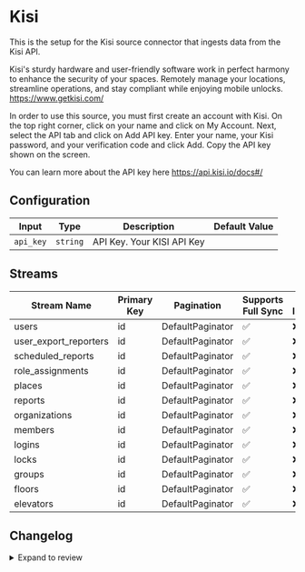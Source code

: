 # Kisi
This is the setup for the Kisi source connector that ingests data from the Kisi API.

Kisi's sturdy hardware and user-friendly software work in perfect harmony to enhance the security of your spaces. Remotely manage your locations, streamline operations, and stay compliant while enjoying mobile unlocks. https://www.getkisi.com/

In order to use this source, you must first create an account with Kisi.
On the top right corner, click on your name and click on My Account.
Next, select the API tab and click on Add API key. Enter your name, your Kisi password, and your verification code and click Add. Copy the API key shown on the screen.

You can learn more about the API key here https://api.kisi.io/docs#/

## Configuration

| Input | Type | Description | Default Value |
|-------|------|-------------|---------------|
| `api_key` | `string` | API Key. Your KISI API Key |  |

## Streams
| Stream Name | Primary Key | Pagination | Supports Full Sync | Supports Incremental |
|-------------|-------------|------------|---------------------|----------------------|
| users | id | DefaultPaginator | ✅ |  ❌  |
| user_export_reporters | id | DefaultPaginator | ✅ |  ❌  |
| scheduled_reports | id | DefaultPaginator | ✅ |  ❌  |
| role_assignments | id | DefaultPaginator | ✅ |  ❌  |
| places | id | DefaultPaginator | ✅ |  ❌  |
| reports | id | DefaultPaginator | ✅ |  ❌  |
| organizations | id | DefaultPaginator | ✅ |  ❌  |
| members | id | DefaultPaginator | ✅ |  ❌  |
| logins | id | DefaultPaginator | ✅ |  ❌  |
| locks | id | DefaultPaginator | ✅ |  ❌  |
| groups | id | DefaultPaginator | ✅ |  ❌  |
| floors | id | DefaultPaginator | ✅ |  ❌  |
| elevators | id | DefaultPaginator | ✅ |  ❌  |

## Changelog

<details>
  <summary>Expand to review</summary>

| Version          | Date              | Pull Request | Subject        |
|------------------|-------------------|--------------|----------------|
| 0.0.40 | 2025-09-30 | [66786](https://github.com/airbytehq/airbyte/pull/66786) | Update dependencies |
| 0.0.39 | 2025-09-24 | [66647](https://github.com/airbytehq/airbyte/pull/66647) | Update dependencies |
| 0.0.38 | 2025-09-09 | [66079](https://github.com/airbytehq/airbyte/pull/66079) | Update dependencies |
| 0.0.37 | 2025-08-23 | [65381](https://github.com/airbytehq/airbyte/pull/65381) | Update dependencies |
| 0.0.36 | 2025-08-09 | [64615](https://github.com/airbytehq/airbyte/pull/64615) | Update dependencies |
| 0.0.35 | 2025-08-02 | [64285](https://github.com/airbytehq/airbyte/pull/64285) | Update dependencies |
| 0.0.34 | 2025-07-26 | [63900](https://github.com/airbytehq/airbyte/pull/63900) | Update dependencies |
| 0.0.33 | 2025-07-19 | [63468](https://github.com/airbytehq/airbyte/pull/63468) | Update dependencies |
| 0.0.32 | 2025-07-12 | [63150](https://github.com/airbytehq/airbyte/pull/63150) | Update dependencies |
| 0.0.31 | 2025-07-05 | [62572](https://github.com/airbytehq/airbyte/pull/62572) | Update dependencies |
| 0.0.30 | 2025-06-21 | [61783](https://github.com/airbytehq/airbyte/pull/61783) | Update dependencies |
| 0.0.29 | 2025-06-14 | [61116](https://github.com/airbytehq/airbyte/pull/61116) | Update dependencies |
| 0.0.28 | 2025-05-24 | [60636](https://github.com/airbytehq/airbyte/pull/60636) | Update dependencies |
| 0.0.27 | 2025-05-10 | [59894](https://github.com/airbytehq/airbyte/pull/59894) | Update dependencies |
| 0.0.26 | 2025-05-03 | [59256](https://github.com/airbytehq/airbyte/pull/59256) | Update dependencies |
| 0.0.25 | 2025-04-26 | [58774](https://github.com/airbytehq/airbyte/pull/58774) | Update dependencies |
| 0.0.24 | 2025-04-19 | [58159](https://github.com/airbytehq/airbyte/pull/58159) | Update dependencies |
| 0.0.23 | 2025-04-12 | [57678](https://github.com/airbytehq/airbyte/pull/57678) | Update dependencies |
| 0.0.22 | 2025-04-05 | [57109](https://github.com/airbytehq/airbyte/pull/57109) | Update dependencies |
| 0.0.21 | 2025-03-29 | [56695](https://github.com/airbytehq/airbyte/pull/56695) | Update dependencies |
| 0.0.20 | 2025-03-22 | [56007](https://github.com/airbytehq/airbyte/pull/56007) | Update dependencies |
| 0.0.19 | 2025-03-08 | [55494](https://github.com/airbytehq/airbyte/pull/55494) | Update dependencies |
| 0.0.18 | 2025-03-01 | [54811](https://github.com/airbytehq/airbyte/pull/54811) | Update dependencies |
| 0.0.17 | 2025-02-22 | [54352](https://github.com/airbytehq/airbyte/pull/54352) | Update dependencies |
| 0.0.16 | 2025-02-15 | [53865](https://github.com/airbytehq/airbyte/pull/53865) | Update dependencies |
| 0.0.15 | 2025-02-08 | [53266](https://github.com/airbytehq/airbyte/pull/53266) | Update dependencies |
| 0.0.14 | 2025-02-01 | [52771](https://github.com/airbytehq/airbyte/pull/52771) | Update dependencies |
| 0.0.13 | 2025-01-25 | [52222](https://github.com/airbytehq/airbyte/pull/52222) | Update dependencies |
| 0.0.12 | 2025-01-18 | [51786](https://github.com/airbytehq/airbyte/pull/51786) | Update dependencies |
| 0.0.11 | 2025-01-11 | [51153](https://github.com/airbytehq/airbyte/pull/51153) | Update dependencies |
| 0.0.10 | 2024-12-28 | [50636](https://github.com/airbytehq/airbyte/pull/50636) | Update dependencies |
| 0.0.9 | 2024-12-21 | [50078](https://github.com/airbytehq/airbyte/pull/50078) | Update dependencies |
| 0.0.8 | 2024-12-14 | [49627](https://github.com/airbytehq/airbyte/pull/49627) | Update dependencies |
| 0.0.7 | 2024-12-12 | [49273](https://github.com/airbytehq/airbyte/pull/49273) | Update dependencies |
| 0.0.6 | 2024-12-11 | [48983](https://github.com/airbytehq/airbyte/pull/48983) | Starting with this version, the Docker image is now rootless. Please note that this and future versions will not be compatible with Airbyte versions earlier than 0.64 |
| 0.0.5 | 2024-11-05 | [48356](https://github.com/airbytehq/airbyte/pull/48356) | Revert to source-declarative-manifest v5.17.0 |
| 0.0.4 | 2024-11-05 | [48332](https://github.com/airbytehq/airbyte/pull/48332) | Update dependencies |
| 0.0.3 | 2024-10-29 | [47914](https://github.com/airbytehq/airbyte/pull/47914) | Update dependencies |
| 0.0.2 | 2024-10-28 | [47606](https://github.com/airbytehq/airbyte/pull/47606) | Update dependencies |
| 0.0.1 | 2024-10-18 | | Initial release by [@aazam-gh](https://github.com/aazam-gh) via Connector Builder |

</details>
